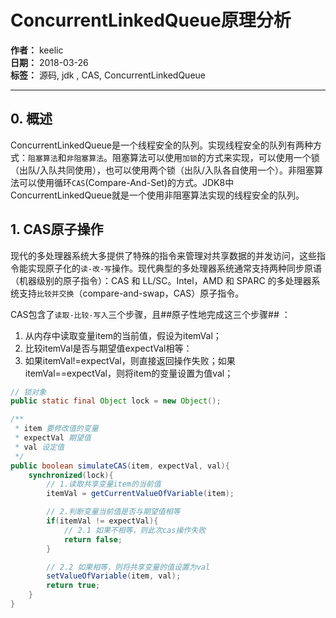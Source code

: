 # ConcurrentLinkedQueue原理分析

**作者：** keelic  
**日期：** 2018-03-26  
**标签：** 源码, jdk , CAS,  ConcurrentLinkedQueue

---

## 0. 概述
ConcurrentLinkedQueue是一个线程安全的队列。实现线程安全的队列有两种方式：`阻塞算法`和`非阻塞算法`。阻塞算法可以使用`加锁`的方式来实现，可以使用一个锁（出队/入队共同使用），也可以使用两个锁（出队/入队各自使用一个）。非阻塞算法可以使用循环`CAS`(Compare-And-Set)的方式。JDK8中ConcurrentLinkedQueue就是一个使用非阻塞算法实现的线程安全的队列。  

## 1. CAS原子操作
现代的多处理器系统大多提供了特殊的指令来管理对共享数据的并发访问，这些指令能实现原子化的`读-改-写`操作。现代典型的多处理器系统通常支持两种同步原语（机器级别的原子指令）：CAS 和 LL/SC。Intel，AMD 和 SPARC 的多处理器系统支持`比较并交换`（compare-and-swap，CAS）原子指令。  

CAS包含了`读取-比较-写入`三个步骤，且##原子性地完成这三个步骤## ：  
1. 从内存中读取变量item的当前值，假设为itemVal；
2. 比较itemVal是否与期望值expectVal相等：
3. 如果itemVal!=expectVal，则直接返回操作失败；如果itemVal==expectVal，则将item的变量设置为值val；  
```java
// 锁对象
public static final Object lock = new Object();

/**
 * item 要修改值的变量
 * expectVal 期望值
 * val 设定值
 */
public boolean simulateCAS(item, expectVal, val){
    synchronized(lock){
        // 1.读取共享变量item的当前值
        itemVal = getCurrentValueOfVariable(item);

        // 2.判断变量当前值是否与期望值相等
        if(itemVal != expectVal){
            // 2.1 如果不相等，则此次cas操作失败
            return false;
        }

        // 2.2 如果相等，则将共享变量的值设置为val
        setValueOfVariable(item, val);
        return true; 
    }
}
```
